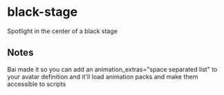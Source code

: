 # black-stage

Spotlight in the center of a black stage


## Notes

Bai made it so you can add an animation_extras="space separated list" to your avatar definition and it'll load animation packs and make them accessible to scripts
